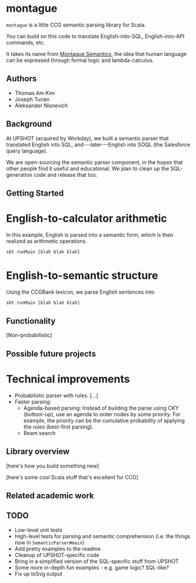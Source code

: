 montague
========

`montague` is a little CCG semantic parsing library for Scala.

You can build on this code to translate English-into-SQL,
English-into-API commands, etc.

It takes its name from [Montague
Semantics](https://en.wikipedia.org/wiki/Montague_grammar), the
idea that human language can be expressed through formal logic and
lambda-calculus.

Authors
-------

* Thomas Am Kim
* Joseph Turian
* Aleksander Nisnevich

Background
----------

At UPSHOT (acquired by Workday), we built a semantic parser that
translated English into SQL, and---later---English into SOQL (the
Salesforce query language).

We are open-sourcing the semantic parser component, in the hopes
that other people find it useful and educational. We plan to clean
up the SQL-generation code and release that too.

Getting Started
---------------

English-to-calculator arithmetic
================================

In this example, English is parsed into a semantic form, which is
then realized as arithmetic operations.

```sh
sbt runMain [blah blah blah]
```

English-to-semantic structure
================================

Using the CCGBank lexicon, we parse English sentences into 

```sh
sbt runMain [blah blah blah]
```

Functionality
-------------

[Non-probabilistic]

Possible future projects
------------------------

Technical improvements
======================

* Probabilistic parser with rules. [...]
* Faster parsing:
	* Agenda-based parsing: Instead of building the parse using
	CKY (bottom-up), use an agenda to order nodes by some
	priority. For example, the priority can be the cumulative
	probability of applying the rules (best-first parsing).
	* Beam search

Library overview
----------------

[here's how you build something new]

[here's some cool Scala stuff that's excellent for CCG]

Related academic work
---------------------

TODO
----

- Low-level unit tests
- High-level tests for parsing and semantic comprehension (i.e. the
things now in `SemanticParser#main`)
- Add pretty examples to the readme
- Cleanup of UPSHOT-specific code
- Bring in a simplified version of the SQL-specific stuff from UPSHOT
- Some more in-depth fun examples - e.g. game logic? SQL-like?
- Fix up toSvg output

